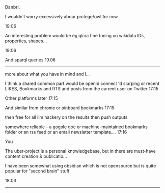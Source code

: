Danbri. 

I wouldn't worry excessively abour protege/owl for now

19:06

An interesting problem would be eg qlora fine tuning on wikidata IDs, properties, shapes...

19:06

And sparql queries 19.06

----

more about what you have in mind and I...

I think a shared common part would be openid connect 'd slurping or recent LIKES, Bookmarks and RTS and posts from the current user on Twitter 17:15

Other platforms later 17:15

And similar from chrome or pinboard bookmarks 17:15

then free for all Ilm hackery on the results then push outputs

somewhere reliable - a gogole doc or machine-maintained bookmarks folder or an rss feed or an email newsletter template.... 17:16

You

The uber-project is a personal knowledgebase, but in there are must-have content creation & publicatio...

I have been somewhat using obsidian which is not opensource but is quite popular for "second brain" stuff

18:03

----
